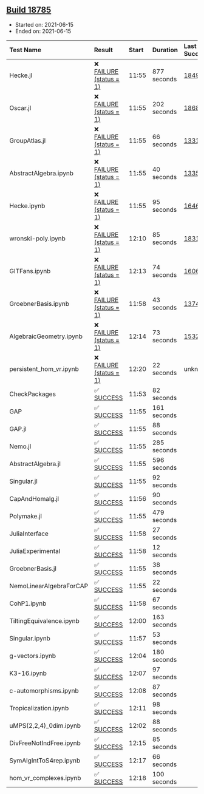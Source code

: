 ## [Build 18785](https://oscarci.mathematik.uni-kl.de/job/oscar/18785/)

* Started on: 2021-06-15
* Ended on: 2021-06-15

| Test Name    | Result | Start | Duration | Last Success | First Failure |
|:-------------|:-------|:------|:---------|:-------------|:--------------|
| Hecke.jl | ❌ [FAILURE (status = 1)](https://oscarci.mathematik.uni-kl.de/job/oscar/18785/artifact/logs/build-18785/Hecke.jl.log) | 11:55 | 877 seconds | [18490](https://oscarci.mathematik.uni-kl.de/job/oscar/18490/) | [18491](https://oscarci.mathematik.uni-kl.de/job/oscar/18491/) |
| Oscar.jl | ❌ [FAILURE (status = 1)](https://oscarci.mathematik.uni-kl.de/job/oscar/18785/artifact/logs/build-18785/Oscar.jl.log) | 11:55 | 202 seconds | [18684](https://oscarci.mathematik.uni-kl.de/job/oscar/18684/) | [18685](https://oscarci.mathematik.uni-kl.de/job/oscar/18685/) |
| GroupAtlas.jl | ❌ [FAILURE (status = 1)](https://oscarci.mathematik.uni-kl.de/job/oscar/18785/artifact/logs/build-18785/GroupAtlas.jl.log) | 11:55 | 66 seconds | [13311](https://oscarci.mathematik.uni-kl.de/job/oscar/13311/) | [13312](https://oscarci.mathematik.uni-kl.de/job/oscar/13312/) |
| AbstractAlgebra.ipynb | ❌ [FAILURE (status = 1)](https://oscarci.mathematik.uni-kl.de/job/oscar/18785/artifact/logs/build-18785/AbstractAlgebra.ipynb.log) | 11:55 | 40 seconds | [13355](https://oscarci.mathematik.uni-kl.de/job/oscar/13355/) | [13356](https://oscarci.mathematik.uni-kl.de/job/oscar/13356/) |
| Hecke.ipynb | ❌ [FAILURE (status = 1)](https://oscarci.mathematik.uni-kl.de/job/oscar/18785/artifact/logs/build-18785/Hecke.ipynb.log) | 11:55 | 95 seconds | [16463](https://oscarci.mathematik.uni-kl.de/job/oscar/16463/) | [16464](https://oscarci.mathematik.uni-kl.de/job/oscar/16464/) |
| wronski-poly.ipynb | ❌ [FAILURE (status = 1)](https://oscarci.mathematik.uni-kl.de/job/oscar/18785/artifact/logs/build-18785/wronski-poly.ipynb.log) | 12:10 | 85 seconds | [18314](https://oscarci.mathematik.uni-kl.de/job/oscar/18314/) | [18315](https://oscarci.mathematik.uni-kl.de/job/oscar/18315/) |
| GITFans.ipynb | ❌ [FAILURE (status = 1)](https://oscarci.mathematik.uni-kl.de/job/oscar/18785/artifact/logs/build-18785/GITFans.ipynb.log) | 12:13 | 74 seconds | [16068](https://oscarci.mathematik.uni-kl.de/job/oscar/16068/) | [16069](https://oscarci.mathematik.uni-kl.de/job/oscar/16069/) |
| GroebnerBasis.ipynb | ❌ [FAILURE (status = 1)](https://oscarci.mathematik.uni-kl.de/job/oscar/18785/artifact/logs/build-18785/GroebnerBasis.ipynb.log) | 11:58 | 43 seconds | [13748](https://oscarci.mathematik.uni-kl.de/job/oscar/13748/) | [13749](https://oscarci.mathematik.uni-kl.de/job/oscar/13749/) |
| AlgebraicGeometry.ipynb | ❌ [FAILURE (status = 1)](https://oscarci.mathematik.uni-kl.de/job/oscar/18785/artifact/logs/build-18785/AlgebraicGeometry.ipynb.log) | 12:14 | 73 seconds | [15322](https://oscarci.mathematik.uni-kl.de/job/oscar/15322/) | [15323](https://oscarci.mathematik.uni-kl.de/job/oscar/15323/) |
| persistent_hom_vr.ipynb | ❌ [FAILURE (status = 1)](https://oscarci.mathematik.uni-kl.de/job/oscar/18785/artifact/logs/build-18785/persistent_hom_vr.ipynb.log) | 12:20 | 22 seconds | unknown | unknown |
| CheckPackages | ✅ [SUCCESS](https://oscarci.mathematik.uni-kl.de/job/oscar/18785/artifact/logs/build-18785/CheckPackages.log) | 11:53 | 82 seconds |  |  |
| GAP | ✅ [SUCCESS](https://oscarci.mathematik.uni-kl.de/job/oscar/18785/artifact/logs/build-18785/GAP.log) | 11:55 | 161 seconds |  |  |
| GAP.jl | ✅ [SUCCESS](https://oscarci.mathematik.uni-kl.de/job/oscar/18785/artifact/logs/build-18785/GAP.jl.log) | 11:55 | 88 seconds |  |  |
| Nemo.jl | ✅ [SUCCESS](https://oscarci.mathematik.uni-kl.de/job/oscar/18785/artifact/logs/build-18785/Nemo.jl.log) | 11:55 | 285 seconds |  |  |
| AbstractAlgebra.jl | ✅ [SUCCESS](https://oscarci.mathematik.uni-kl.de/job/oscar/18785/artifact/logs/build-18785/AbstractAlgebra.jl.log) | 11:55 | 596 seconds |  |  |
| Singular.jl | ✅ [SUCCESS](https://oscarci.mathematik.uni-kl.de/job/oscar/18785/artifact/logs/build-18785/Singular.jl.log) | 11:55 | 92 seconds |  |  |
| CapAndHomalg.jl | ✅ [SUCCESS](https://oscarci.mathematik.uni-kl.de/job/oscar/18785/artifact/logs/build-18785/CapAndHomalg.jl.log) | 11:56 | 90 seconds |  |  |
| Polymake.jl | ✅ [SUCCESS](https://oscarci.mathematik.uni-kl.de/job/oscar/18785/artifact/logs/build-18785/Polymake.jl.log) | 11:55 | 479 seconds |  |  |
| JuliaInterface | ✅ [SUCCESS](https://oscarci.mathematik.uni-kl.de/job/oscar/18785/artifact/logs/build-18785/JuliaInterface.log) | 11:58 | 27 seconds |  |  |
| JuliaExperimental | ✅ [SUCCESS](https://oscarci.mathematik.uni-kl.de/job/oscar/18785/artifact/logs/build-18785/JuliaExperimental.log) | 11:58 | 12 seconds |  |  |
| GroebnerBasis.jl | ✅ [SUCCESS](https://oscarci.mathematik.uni-kl.de/job/oscar/18785/artifact/logs/build-18785/GroebnerBasis.jl.log) | 11:55 | 38 seconds |  |  |
| NemoLinearAlgebraForCAP | ✅ [SUCCESS](https://oscarci.mathematik.uni-kl.de/job/oscar/18785/artifact/logs/build-18785/NemoLinearAlgebraForCAP.log) | 11:55 | 22 seconds |  |  |
| CohP1.ipynb | ✅ [SUCCESS](https://oscarci.mathematik.uni-kl.de/job/oscar/18785/artifact/logs/build-18785/CohP1.ipynb.log) | 11:58 | 67 seconds |  |  |
| TiltingEquivalence.ipynb | ✅ [SUCCESS](https://oscarci.mathematik.uni-kl.de/job/oscar/18785/artifact/logs/build-18785/TiltingEquivalence.ipynb.log) | 12:00 | 163 seconds |  |  |
| Singular.ipynb | ✅ [SUCCESS](https://oscarci.mathematik.uni-kl.de/job/oscar/18785/artifact/logs/build-18785/Singular.ipynb.log) | 11:57 | 53 seconds |  |  |
| g-vectors.ipynb | ✅ [SUCCESS](https://oscarci.mathematik.uni-kl.de/job/oscar/18785/artifact/logs/build-18785/g-vectors.ipynb.log) | 12:04 | 180 seconds |  |  |
| K3-16.ipynb | ✅ [SUCCESS](https://oscarci.mathematik.uni-kl.de/job/oscar/18785/artifact/logs/build-18785/K3-16.ipynb.log) | 12:07 | 97 seconds |  |  |
| c-automorphisms.ipynb | ✅ [SUCCESS](https://oscarci.mathematik.uni-kl.de/job/oscar/18785/artifact/logs/build-18785/c-automorphisms.ipynb.log) | 12:08 | 87 seconds |  |  |
| Tropicalization.ipynb | ✅ [SUCCESS](https://oscarci.mathematik.uni-kl.de/job/oscar/18785/artifact/logs/build-18785/Tropicalization.ipynb.log) | 12:11 | 98 seconds |  |  |
| uMPS(2,2,4)_0dim.ipynb | ✅ [SUCCESS](https://oscarci.mathematik.uni-kl.de/job/oscar/18785/artifact/logs/build-18785/uMPS-2-2-4-_0dim.ipynb.log) | 12:02 | 88 seconds |  |  |
| DivFreeNotIndFree.ipynb | ✅ [SUCCESS](https://oscarci.mathematik.uni-kl.de/job/oscar/18785/artifact/logs/build-18785/DivFreeNotIndFree.ipynb.log) | 12:15 | 85 seconds |  |  |
| SymAlgIntToS4rep.ipynb | ✅ [SUCCESS](https://oscarci.mathematik.uni-kl.de/job/oscar/18785/artifact/logs/build-18785/SymAlgIntToS4rep.ipynb.log) | 12:17 | 66 seconds |  |  |
| hom_vr_complexes.ipynb | ✅ [SUCCESS](https://oscarci.mathematik.uni-kl.de/job/oscar/18785/artifact/logs/build-18785/hom_vr_complexes.ipynb.log) | 12:18 | 100 seconds |  |  |
